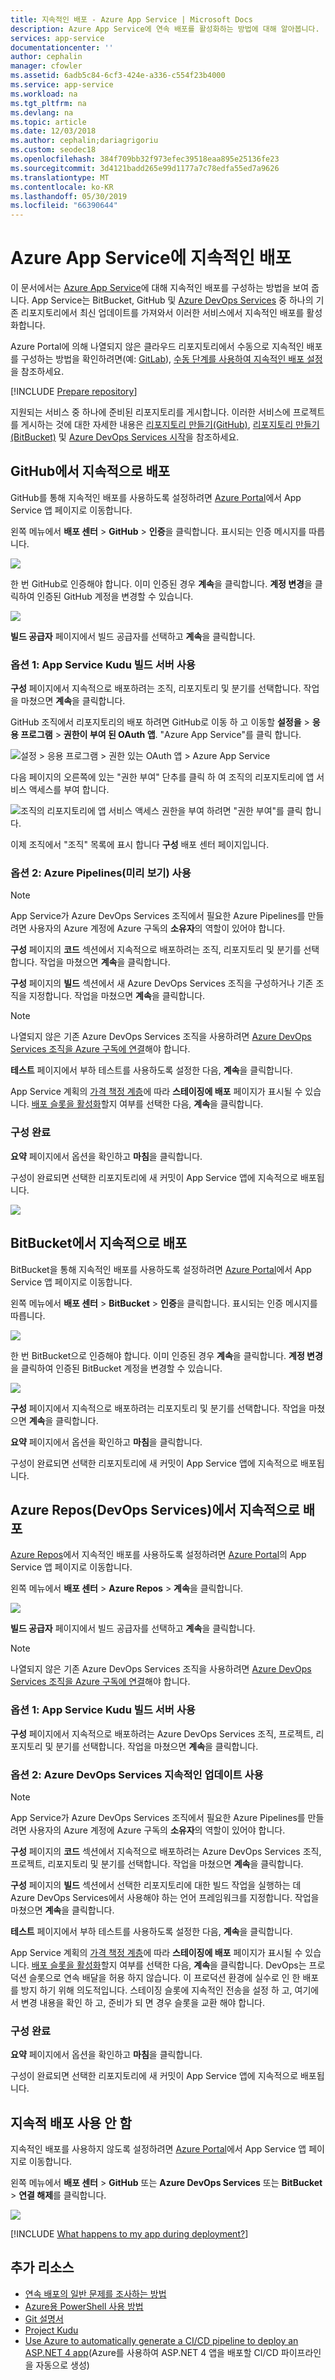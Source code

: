 ```yaml
---
title: 지속적인 배포 - Azure App Service | Microsoft Docs
description: Azure App Service에 연속 배포를 활성화하는 방법에 대해 알아봅니다.
services: app-service
documentationcenter: ''
author: cephalin
manager: cfowler
ms.assetid: 6adb5c84-6cf3-424e-a336-c554f23b4000
ms.service: app-service
ms.workload: na
ms.tgt_pltfrm: na
ms.devlang: na
ms.topic: article
ms.date: 12/03/2018
ms.author: cephalin;dariagrigoriu
ms.custom: seodec18
ms.openlocfilehash: 384f709bb32f973efec39518eaa895e25136fe23
ms.sourcegitcommit: 3d4121badd265e99d1177a7c78edfa55ed7a9626
ms.translationtype: MT
ms.contentlocale: ko-KR
ms.lasthandoff: 05/30/2019
ms.locfileid: "66390644"
---
```

# <a name="continuous-deployment-to-azure-app-service"></a>Azure App Service에 지속적인 배포
이 문서에서는 [Azure App Service](overview.md)에 대해 지속적인 배포를 구성하는 방법을 보여 줍니다. App Service는 BitBucket, GitHub 및 [Azure DevOps Services](https://www.visualstudio.com/team-services/) 중 하나의 기존 리포지토리에서 최신 업데이트를 가져와서 이러한 서비스에서 지속적인 배포를 활성화합니다.

Azure Portal에 의해 나열되지 않은 클라우드 리포지토리에서 수동으로 지속적인 배포를 구성하는 방법을 확인하려면(예: [GitLab](https://gitlab.com/)), [수동 단계를 사용하여 지속적인 배포 설정](https://github.com/projectkudu/kudu/wiki/Continuous-deployment#setting-up-continuous-deployment-using-manual-steps)을 참조하세요.

[!INCLUDE [Prepare repository](../../includes/app-service-deploy-prepare-repo.md)]

지원되는 서비스 중 하나에 준비된 리포지토리를 게시합니다. 이러한 서비스에 프로젝트를 게시하는 것에 대한 자세한 내용은 [리포지토리 만들기(GitHub)], [리포지토리 만들기(BitBucket)] 및 [Azure DevOps Services 시작]을 참조하세요.

## <a name="deploy-continuously-from-github"></a>GitHub에서 지속적으로 배포

GitHub를 통해 지속적인 배포를 사용하도록 설정하려면 [Azure Portal](https://portal.azure.com)에서 App Service 앱 페이지로 이동합니다.

왼쪽 메뉴에서 **배포 센터** > **GitHub** > **인증**을 클릭합니다. 표시되는 인증 메시지를 따릅니다. 

![](media/app-service-continuous-deployment/github-choose-source.png)

한 번 GitHub로 인증해야 합니다. 이미 인증된 경우 **계속**을 클릭합니다. **계정 변경**을 클릭하여 인증된 GitHub 계정을 변경할 수 있습니다.

![](media/app-service-continuous-deployment/github-continue.png)

**빌드 공급자** 페이지에서 빌드 공급자를 선택하고 **계속**을 클릭합니다.

### <a name="option-1-use-app-service-kudu-build-server"></a>옵션 1: App Service Kudu 빌드 서버 사용

**구성** 페이지에서 지속적으로 배포하려는 조직, 리포지토리 및 분기를 선택합니다. 작업을 마쳤으면 **계속**을 클릭합니다.

GitHub 조직에서 리포지토리의 배포 하려면 GitHub로 이동 하 고 이동할 **설정을** > **응용 프로그램** > **권한이 부여 된 OAuth 앱**. "Azure App Service"를 클릭 합니다.

![설정 > 응용 프로그램 > 권한 있는 OAuth 앱 > Azure App Service](media/app-service-continuous-deployment/github-settings-navigation.png)

다음 페이지의 오른쪽에 있는 "권한 부여" 단추를 클릭 하 여 조직의 리포지토리에 앱 서비스 액세스를 부여 합니다.

![조직의 리포지토리에 앱 서비스 액세스 권한을 부여 하려면 "권한 부여"를 클릭 합니다.](media/app-service-continuous-deployment/grant-access.png)

이제 조직에서 "조직" 목록에 표시 합니다 **구성** 배포 센터 페이지입니다.

### <a name="option-2-use-azure-pipelines-preview"></a>옵션 2: Azure Pipelines(미리 보기) 사용

> [!NOTE]
> App Service가 Azure DevOps Services 조직에서 필요한 Azure Pipelines를 만들려면 사용자의 Azure 계정에 Azure 구독의 **소유자**의 역할이 있어야 합니다.
>

**구성** 페이지의 **코드** 섹션에서 지속적으로 배포하려는 조직, 리포지토리 및 분기를 선택합니다. 작업을 마쳤으면 **계속**을 클릭합니다.

**구성** 페이지의 **빌드** 섹션에서 새 Azure DevOps Services 조직을 구성하거나 기존 조직을 지정합니다. 작업을 마쳤으면 **계속**을 클릭합니다.

> [!NOTE]
> 나열되지 않은 기존 Azure DevOps Services 조직을 사용하려면 [Azure DevOps Services 조직을 Azure 구독에 연결](https://github.com/projectkudu/kudu/wiki/Setting-up-a-VSTS-account-so-it-can-deploy-to-a-Web-App)해야 합니다.

**테스트** 페이지에서 부하 테스트를 사용하도록 설정한 다음, **계속**을 클릭합니다.

App Service 계획의 [가격 책정 계층](https://azure.microsoft.com/pricing/details/app-service/plans/)에 따라 **스테이징에 배포** 페이지가 표시될 수 있습니다. [배포 슬롯을 활성화](deploy-staging-slots.md)할지 여부를 선택한 다음, **계속**을 클릭합니다.

### <a name="finish-configuration"></a>구성 완료

**요약** 페이지에서 옵션을 확인하고 **마침**을 클릭합니다.

구성이 완료되면 선택한 리포지토리에 새 커밋이 App Service 앱에 지속적으로 배포됩니다.

![](media/app-service-continuous-deployment/github-finished.png)

## <a name="deploy-continuously-from-bitbucket"></a>BitBucket에서 지속적으로 배포

BitBucket을 통해 지속적인 배포를 사용하도록 설정하려면 [Azure Portal](https://portal.azure.com)에서 App Service 앱 페이지로 이동합니다.

왼쪽 메뉴에서 **배포 센터** > **BitBucket** > **인증**을 클릭합니다. 표시되는 인증 메시지를 따릅니다. 

![](media/app-service-continuous-deployment/bitbucket-choose-source.png)

한 번 BitBucket으로 인증해야 합니다. 이미 인증된 경우 **계속**을 클릭합니다. **계정 변경**을 클릭하여 인증된 BitBucket 계정을 변경할 수 있습니다.

![](media/app-service-continuous-deployment/bitbucket-continue.png)

**구성** 페이지에서 지속적으로 배포하려는 리포지토리 및 분기를 선택합니다. 작업을 마쳤으면 **계속**을 클릭합니다.

**요약** 페이지에서 옵션을 확인하고 **마침**을 클릭합니다.

구성이 완료되면 선택한 리포지토리에 새 커밋이 App Service 앱에 지속적으로 배포됩니다.

## <a name="deploy-continuously-from-azure-repos-devops-services"></a>Azure Repos(DevOps Services)에서 지속적으로 배포

[Azure Repos](https://docs.microsoft.com/azure/devops/repos/index)에서 지속적인 배포를 사용하도록 설정하려면 [Azure Portal](https://portal.azure.com)의 App Service 앱 페이지로 이동합니다.

왼쪽 메뉴에서 **배포 센터** > **Azure Repos** > **계속**을 클릭합니다. 

![](media/app-service-continuous-deployment/vsts-choose-source.png)

**빌드 공급자** 페이지에서 빌드 공급자를 선택하고 **계속**을 클릭합니다.

> [!NOTE]
> 나열되지 않은 기존 Azure DevOps Services 조직을 사용하려면 [Azure DevOps Services 조직을 Azure 구독에 연결](https://github.com/projectkudu/kudu/wiki/Setting-up-a-VSTS-account-so-it-can-deploy-to-a-Web-App)해야 합니다.

### <a name="option-1-use-app-service-kudu-build-server"></a>옵션 1: App Service Kudu 빌드 서버 사용

**구성** 페이지에서 지속적으로 배포하려는 Azure DevOps Services 조직, 프로젝트, 리포지토리 및 분기를 선택합니다. 작업을 마쳤으면 **계속**을 클릭합니다.

### <a name="option-2-use-azure-devops-services-continuous-delivery"></a>옵션 2: Azure DevOps Services 지속적인 업데이트 사용

> [!NOTE]
> App Service가 Azure DevOps Services 조직에서 필요한 Azure Pipelines를 만들려면 사용자의 Azure 계정에 Azure 구독의 **소유자**의 역할이 있어야 합니다.
>

**구성** 페이지의 **코드** 섹션에서 지속적으로 배포하려는 Azure DevOps Services 조직, 프로젝트, 리포지토리 및 분기를 선택합니다. 작업을 마쳤으면 **계속**을 클릭합니다.

**구성** 페이지의 **빌드** 섹션에서 선택한 리포지토리에 대한 빌드 작업을 실행하는 데 Azure DevOps Services에서 사용해야 하는 언어 프레임워크를 지정합니다. 작업을 마쳤으면 **계속**을 클릭합니다.

**테스트** 페이지에서 부하 테스트를 사용하도록 설정한 다음, **계속**을 클릭합니다.

App Service 계획의 [가격 책정 계층](https://azure.microsoft.com/pricing/details/app-service/plans/)에 따라 **스테이징에 배포** 페이지가 표시될 수 있습니다. [배포 슬롯을 활성화](deploy-staging-slots.md)할지 여부를 선택한 다음, **계속**을 클릭합니다. DevOps는 프로덕션 슬롯으로 연속 배달을 허용 하지 않습니다. 이 프로덕션 환경에 실수로 인 한 배포를 방지 하기 위해 의도적입니다. 스테이징 슬롯에 지속적인 전송을 설정 하 고, 여기에서 변경 내용을 확인 하 고, 준비가 되 면 경우 슬롯을 교환 해야 합니다.

### <a name="finish-configuration"></a>구성 완료

**요약** 페이지에서 옵션을 확인하고 **마침**을 클릭합니다.

구성이 완료되면 선택한 리포지토리에 새 커밋이 App Service 앱에 지속적으로 배포됩니다.

## <a name="disable-continuous-deployment"></a>지속적 배포 사용 안 함

지속적인 배포를 사용하지 않도록 설정하려면 [Azure Portal](https://portal.azure.com)에서 App Service 앱 페이지로 이동합니다.

왼쪽 메뉴에서 **배포 센터** > **GitHub** 또는 **Azure DevOps Services** 또는 **BitBucket** > **연결 해제**를 클릭합니다.

![](media/app-service-continuous-deployment/disable.png)

[!INCLUDE [What happens to my app during deployment?](../../includes/app-service-deploy-atomicity.md)]

## <a name="additional-resources"></a>추가 리소스

* [연속 배포의 일반 문제를 조사하는 방법](https://github.com/projectkudu/kudu/wiki/Investigating-continuous-deployment)
* [Azure용 PowerShell 사용 방법]
* [Git 설명서]
* [Project Kudu](https://github.com/projectkudu/kudu/wiki)
* [Use Azure to automatically generate a CI/CD pipeline to deploy an ASP.NET 4 app](https://www.visualstudio.com/docs/build/get-started/aspnet-4-ci-cd-azure-automatic)(Azure를 사용하여 ASP.NET 4 앱을 배포할 CI/CD 파이프라인을 자동으로 생성)

[Azure portal]: https://portal.azure.com
[Azure DevOps portal]: https://azure.microsoft.com/services/devops/
[Installing Git]: https://git-scm.com/book/en/Getting-Started-Installing-Git
[Azure용 PowerShell 사용 방법]: /powershell/azureps-cmdlets-docs
[Git 설명서]: https://git-scm.com/documentation

[리포지토리 만들기(GitHub)]: https://help.github.com/articles/create-a-repo
[리포지토리 만들기(BitBucket)]: https://confluence.atlassian.com/get-started-with-bitbucket/create-a-repository-861178559.html
[Azure DevOps Services 시작]: https://docs.microsoft.com/azure/devops/user-guide/devops-alm-overview
